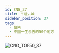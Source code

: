 ```yaml
---
id: CNG_37
title: 平遥古城
sidebar_position: 37
tags:
  - 拾柒
  - 中国一生必去的50个地方
---
```

![CNG_TOP50_37](/img/love/CNG_TOP50/37.png)
